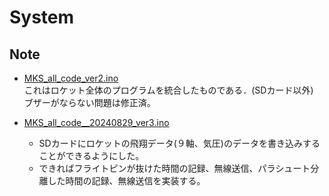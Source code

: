 # System  
## Note  
- [MKS_all_code_ver2.ino](https://github.com/miku-gotoubun/RaSK/blob/main/MK_S_2024_programing/System/MKS_all_code_ver2.ino)  
これはロケット全体のプログラムを統合したものである．(SDカード以外)
ブザーがならない問題は修正済。

- [MKS_all_code__20240829_ver3.ino](https://github.com/miku-gotoubun/RaSK/blob/main/MK_S_2024_programing/System/MKS_all_code__20240829_ver3.ino)
  - SDカードにロケットの飛翔データ(９軸、気圧)のデータを書き込みすることができるようにした。
  - できればフライトピンが抜けた時間の記録、無線送信、パラシュート分離した時間の記録、無線送信を実装する。
